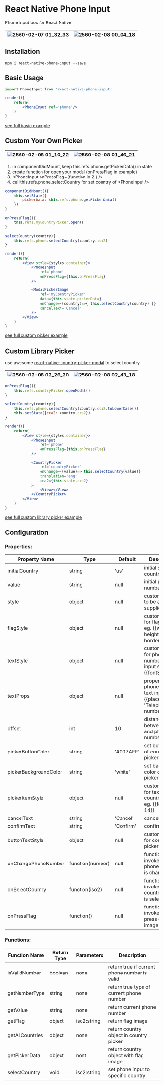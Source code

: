 # React Native Phone Input
Phone input box for React Native

|![2560-02-07 01_32_33](https://cloud.githubusercontent.com/assets/21040043/22661097/aa41852e-ecd6-11e6-84da-375cbe05020f.gif)|![2560-02-08 00_04_18](https://cloud.githubusercontent.com/assets/21040043/22702110/3758ecc0-ed92-11e6-9d2e-421b76d4e2b5.gif)|
|---------------|----------|


## Installation
```
npm i react-native-phone-input --save
```

## Basic Usage
```jsx
import PhoneInput from 'react-native-phone-input'

render(){
    return(
        <PhoneInput ref='phone'/>
    )
}
```
[see full basic example](https://github.com/thegamenicorus/react-native-phone-input/blob/master/examples/BasicExample/app.js)

## Custom Your Own Picker
|![2560-02-08 01_10_22](https://cloud.githubusercontent.com/assets/21040043/22705440/0cc61896-ed9e-11e6-83d6-e4d98cf5c06f.gif)|![2560-02-08 01_46_21](https://cloud.githubusercontent.com/assets/21040043/22706060/73b04994-eda0-11e6-8e86-3ae1a94d9bd3.gif)|
|---------------|----------|


1. in componentDidMount, keep this.refs.phone.getPickerData() in state
2. create function for open your modal (onPressFlag in example)
3. \<PhoneInput onPressFlag={function in 2.} />
4. call this.refs.phone.selectCountry for set country of \<PhoneInput />
```jsx
componentDidMount(){
    this.setState({
        pickerData: this.refs.phone.getPickerData()
    })
}

onPressFlag(){
    this.refs.myCountryPicker.open()
}

selectCountry(country){
    this.refs.phone.selectCountry(country.iso2)
}

render(){
    return(
        <View style={styles.container}>
            <PhoneInput 
                ref='phone' 
                onPressFlag={this.onPressFlag}
            />

            <ModalPickerImage
                ref='myCountryPicker'
                data={this.state.pickerData}
                onChange={(country)=>{ this.selectCountry(country) }}
                cancelText='Cancel'
            />
        </View>
    )
}
```
[see full custom picker example](https://github.com/thegamenicorus/react-native-phone-input/blob/master/examples/CustomPicker/app.js)

## Custom Library Picker
use awesome [react-native-country-picker-modal](https://github.com/xcarpentier/react-native-country-picker-modal) to select country

|![2560-02-08 02_26_20](https://cloud.githubusercontent.com/assets/21040043/22707625/fecc68d2-eda5-11e6-868c-42d3c544fcc8.gif)|![2560-02-08 02_43_18](https://cloud.githubusercontent.com/assets/21040043/22708333/6d0938b4-eda8-11e6-9ca1-ae217536b4cc.gif)|
|---------------|----------|
```jsx
onPressFlag(){
    this.refs.countryPicker.openModal()
}

selectCountry(country){
    this.refs.phone.selectCountry(country.cca2.toLowerCase())
    this.setState({cca2: country.cca2})
}

render(){
    return(
        <View style={styles.container}>
            <PhoneInput 
                ref='phone' 
                onPressFlag={this.onPressFlag}
            />

            <CountryPicker
                ref='countryPicker'
                onChange={(value)=> this.selectCountry(value)}
                translation='eng'
                cca2={this.state.cca2}
            >
                <View></View>
            </CountryPicker>
        </View>
    )
}
```
[see full custom library picker example](https://github.com/thegamenicorus/react-native-phone-input/blob/master/examples/CustomLibraryPicker/app.js)

## Configuration
### Properties:
| Property Name | Type | Default | Description |
|---------------|----------|-------------|----------------------------------------------------------------|
| initialCountry | string | 'us' | initial selected country |
| value | string | null | initial phone number |
| style | object | null | custom styles to be applied if supplied |
| flagStyle | object | null | custom styles for flag image eg. {{width: 50, height: 30, borderWidth:0}} |
| textStyle | object | null | custom styles for phone number text input eg. {{fontSize: 14}} |
| textProps | object | null | properties for phone number text input eg. {{placeholder: 'Telephone number'}} |
| offset | int | 10 | distance between flag and phone number |
| pickerButtonColor | string | '#007AFF' | set button color of country picker |
| pickerBackgroundColor | string | 'white' | set background color of country picker |
| pickerItemStyle | object | null | custom styles for text in country picker eg. {{fontSize: 14}} |
| cancelText | string | 'Cancel' | cancel word |
| confirmText | string | 'Confirm' | confirm word |
| buttonTextStyle | object | null | custom styles for country picker button |
| onChangePhoneNumber | function(number) | null | function to be invoked when phone number is changed |
| onSelectCountry | function(iso2) | null | function to be invoked when country picker is selected |
| onPressFlag | function() | null | function to be invoked when press on flag image |

### Functions:
| Function Name | Return Type | Parameters | Description |
|---------------|----------|-------------|----------------------------------------------------------------|
| isValidNumber | boolean | none | return true if current phone number is valid |
| getNumberType | string | none | return true type of current phone number |
| getValue | string | none | return current phone number |
| getFlag | object | iso2:string | return flag image |
| getAllCountries | object | none | return country object in country picker |
| getPickerData | object | nont | return country object with flag image |
| selectCountry | void | iso2:string | set phone input to specific country |

